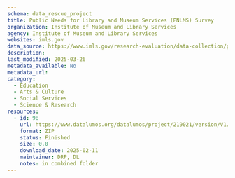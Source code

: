 ```yaml
---
schema: data_rescue_project 
title: Public Needs for Library and Museum Services (PNLMS) Survey
organization: Institute of Museum and Library Services
agency: Institute of Museum and Library Services
websites: imls.gov
data_source: https://www.imls.gov/research-evaluation/data-collection/public-needs-library-and-museum-services-survey
description: 
last_modified: 2025-03-26
metadata_available: No
metadata_url: 
category:
  - Education 
  - Arts & Culture 
  - Social Services 
  - Science & Research 
resources:
  - id: 98
    url: https://www.datalumos.org/datalumos/project/219021/version/V1/view
    format: ZIP
    status: Finished
    size: 0.0
    download_date: 2025-02-11
    maintainer: DRP, DL
    notes: in combined folder
---
```

